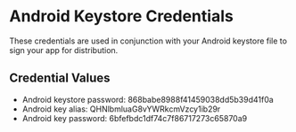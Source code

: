# Android Keystore Credentials

These credentials are used in conjunction with your Android keystore file to sign your app for distribution. 

## Credential Values

- Android keystore password: 868babe8988f41459038dd5b39d41f0a
- Android key alias: QHNlbmluaG8vYWRkcmVzcy1ib29r
- Android key password: 6bfefbdc1df74c7f86717273c65870a9
      